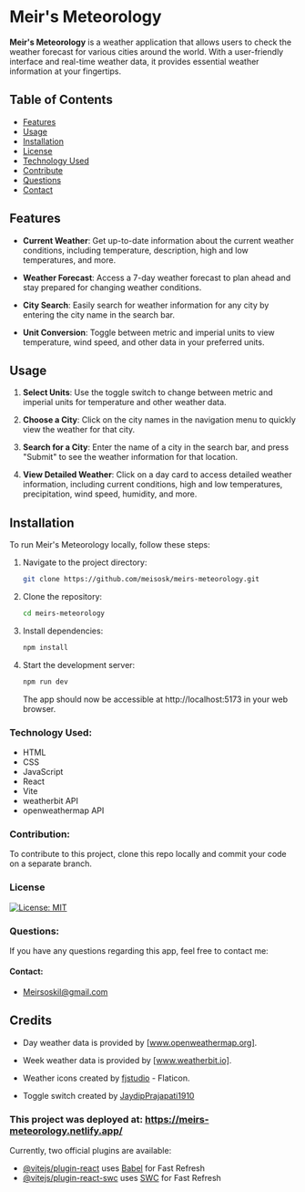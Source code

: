 # Meir's Meteorology

**Meir's Meteorology** is a weather application that allows users to check the weather forecast for various cities around the world. With a user-friendly interface and real-time weather data, it provides essential weather information at your fingertips.

## Table of Contents

- [Features](#Features)
- [Usage](#Usage)
- [Installation](#installation)
- [License](#license)
- [Technology Used](#technology-used)
- [Contribute](#contribute)
- [Questions](#questions)
- [Contact](#contact)

## Features

- **Current Weather**: Get up-to-date information about the current weather conditions, including temperature, description, high and low temperatures, and more.

- **Weather Forecast**: Access a 7-day weather forecast to plan ahead and stay prepared for changing weather conditions.

- **City Search**: Easily search for weather information for any city by entering the city name in the search bar.

- **Unit Conversion**: Toggle between metric and imperial units to view temperature, wind speed, and other data in your preferred units.

## Usage

1. **Select Units**: Use the toggle switch to change between metric and imperial units for temperature and other weather data.

2. **Choose a City**: Click on the city names in the navigation menu to quickly view the weather for that city.

3. **Search for a City**: Enter the name of a city in the search bar, and press "Submit" to see the weather information for that location.

4. **View Detailed Weather**: Click on a day card to access detailed weather information, including current conditions, high and low temperatures, precipitation, wind speed, humidity, and more.

## Installation

To run Meir's Meteorology locally, follow these steps:

1. Navigate to the project directory:

   ```bash
   git clone https://github.com/meisosk/meirs-meteorology.git
   ```

2. Clone the repository:

   ```bash
   cd meirs-meteorology
   ```

3. Install dependencies:

   ```bash
   npm install
   ```

4. Start the development server:

   ```bash
   npm run dev
   ```

   The app should now be accessible at http://localhost:5173 in your web browser.

### Technology Used:

- HTML
- CSS
- JavaScript
- React
- Vite
- weatherbit API
- openweathermap API

### Contribution:

To contribute to this project, clone this repo locally and commit your code on a separate branch.

### License

[![License: MIT](https://img.shields.io/badge/License-MIT-yellow.svg)](https://opensource.org/licenses/MIT)

### Questions:

If you have any questions regarding this app, feel free to contact me:

#### Contact:

- Meirsoskil@gmail.com

## Credits

- Day weather data is provided by [www.openweathermap.org].
- Week weather data is provided by [www.weatherbit.io].

- Weather icons created by [fjstudio](https://www.flaticon.com/free-icons/weather) - Flaticon.

- Toggle switch created by [JaydipPrajapati1910](https://uiverse.io/JaydipPrajapati1910/neat-newt-18)

### This project was deployed at: https://meirs-meteorology.netlify.app/

Currently, two official plugins are available:

- [@vitejs/plugin-react](https://github.com/vitejs/vite-plugin-react/blob/main/packages/plugin-react/README.md) uses [Babel](https://babeljs.io/) for Fast Refresh
- [@vitejs/plugin-react-swc](https://github.com/vitejs/vite-plugin-react-swc) uses [SWC](https://swc.rs/) for Fast Refresh
